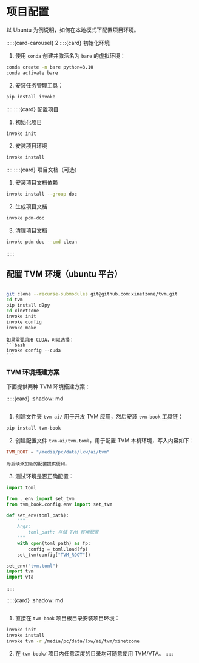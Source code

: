 # 项目配置

以 Ubuntu 为例说明，如何在本地模式下配置项目环境。

:::::{card-carousel} 2
::::{card} 初始化环境
1. 使用 `conda` 创建并激活名为 `bare` 的虚拟环境：
```bash
conda create -n bare python=3.10
conda activate bare
```

2. 安装任务管理工具：
```bash
pip install invoke
```
::::
::::{card} 配置项目
1. 初始化项目
```bash
invoke init
```
2. 安装项目环境
```bash
invoke install
```
::::
::::{card} 项目文档（可选）
1. 安装项目文档依赖
```bash
invoke install --group doc
```
2. 生成项目文档
```bash
invoke pdm-doc
```
3. 清理项目文档
```bash
invoke pdm-doc --cmd clean
```
:::::

## 配置 TVM 环境（ubuntu 平台）

```{rubric} 将 TVM 源码库克隆到本地，并编译生成动态库
```

```bash
git clone --recurse-submodules git@github.com:xinetzone/tvm.git
cd tvm
pip install d2py
cd xinetzone
invoke init
invoke config
invoke make
```

````{note}
如果需要启用 CUDA，可以选择：
```bash
invoke config --cuda
```
````

### TVM 环境搭建方案

下面提供两种 TVM 环境搭建方案：

:::::{card}
:shadow: md
```{rubric} 配置 TVM 临时环境
```

1. 创建文件夹 `tvm-ai/` 用于开发 TVM 应用，然后安装 `tvm-book` 工具链：

```bash
pip install tvm-book
```

2. 创建配置文件 `tvm-ai/tvm.toml`，用于配置 TVM 本机环境，写入内容如下：

```toml
TVM_ROOT = "/media/pc/data/lxw/ai/tvm"
```

```{admonition} 这样做的目的
为后续添加新的配置提供便利。
```

3. 测试环境是否正确配置：

```python
import toml

from ._env import set_tvm
from tvm_book.config.env import set_tvm

def set_env(toml_path):
    """
    Args:
        toml_path: 存储 TVM 环境配置
    """
    with open(toml_path) as fp:
        config = toml.load(fp)
    set_tvm(config["TVM_ROOT"])

set_env("tvm.toml")
import tvm
import vta
```
:::::

:::::{card}
:shadow: md
```{rubric} tvm-book 项目内开发
```

1. 直接在 `tvm-book` 项目根目录安装项目环境：

```bash
invoke init
invoke install
invoke tvm -r /media/pc/data/lxw/ai/tvm/xinetzone
```

2. 在 `tvm-book/` 项目内任意深度的目录均可随意使用 TVM/VTA。
:::::